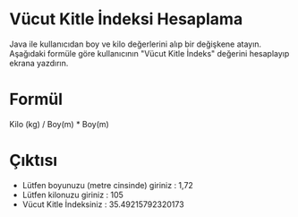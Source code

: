 # Vücut Kitle İndeksi Hesaplama
Java ile kullanıcıdan boy ve kilo değerlerini alıp bir değişkene atayın. Aşağıdaki formüle göre kullanıcının "Vücut Kitle İndeks" değerini hesaplayıp ekrana yazdırın.

# Formül
Kilo (kg) / Boy(m) * Boy(m)

# Çıktısı
- Lütfen boyunuzu (metre cinsinde) giriniz : 1,72
- Lütfen kilonuzu giriniz : 105
- Vücut Kitle İndeksiniz : 35.49215792320173
